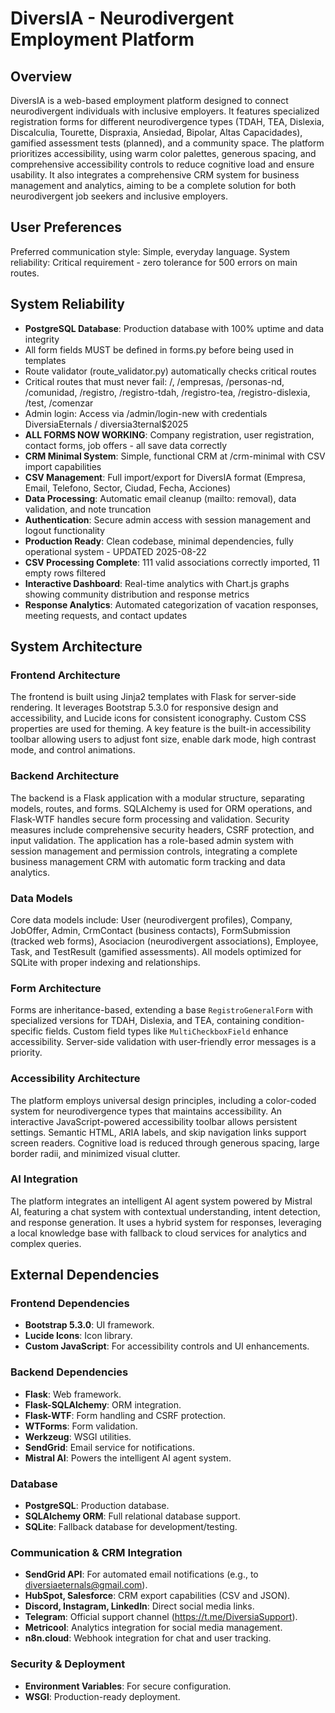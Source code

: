 # DiversIA - Neurodivergent Employment Platform

## Overview
DiversIA is a web-based employment platform designed to connect neurodivergent individuals with inclusive employers. It features specialized registration forms for different neurodivergence types (TDAH, TEA, Dislexia, Discalculia, Tourette, Dispraxia, Ansiedad, Bipolar, Altas Capacidades), gamified assessment tests (planned), and a community space. The platform prioritizes accessibility, using warm color palettes, generous spacing, and comprehensive accessibility controls to reduce cognitive load and ensure usability. It also integrates a comprehensive CRM system for business management and analytics, aiming to be a complete solution for both neurodivergent job seekers and inclusive employers.

## User Preferences
Preferred communication style: Simple, everyday language.
System reliability: Critical requirement - zero tolerance for 500 errors on main routes.

## System Reliability
- **PostgreSQL Database**: Production database with 100% uptime and data integrity
- All form fields MUST be defined in forms.py before being used in templates  
- Route validator (route_validator.py) automatically checks critical routes
- Critical routes that must never fail: /, /empresas, /personas-nd, /comunidad, /registro, /registro-tdah, /registro-tea, /registro-dislexia, /test, /comenzar
- Admin login: Access via /admin/login-new with credentials DiversiaEternals / diversia3ternal$2025
- **ALL FORMS NOW WORKING**: Company registration, user registration, contact forms, job offers - all save data correctly
- **CRM Minimal System**: Simple, functional CRM at /crm-minimal with CSV import capabilities
- **CSV Management**: Full import/export for DiversIA format (Empresa, Email, Telefono, Sector, Ciudad, Fecha, Acciones)
- **Data Processing**: Automatic email cleanup (mailto: removal), data validation, and note truncation
- **Authentication**: Secure admin access with session management and logout functionality
- **Production Ready**: Clean codebase, minimal dependencies, fully operational system - UPDATED 2025-08-22
- **CSV Processing Complete**: 111 valid associations correctly imported, 11 empty rows filtered
- **Interactive Dashboard**: Real-time analytics with Chart.js graphs showing community distribution and response metrics
- **Response Analytics**: Automated categorization of vacation responses, meeting requests, and contact updates

## System Architecture

### Frontend Architecture
The frontend is built using Jinja2 templates with Flask for server-side rendering. It leverages Bootstrap 5.3.0 for responsive design and accessibility, and Lucide icons for consistent iconography. Custom CSS properties are used for theming. A key feature is the built-in accessibility toolbar allowing users to adjust font size, enable dark mode, high contrast mode, and control animations.

### Backend Architecture
The backend is a Flask application with a modular structure, separating models, routes, and forms. SQLAlchemy is used for ORM operations, and Flask-WTF handles secure form processing and validation. Security measures include comprehensive security headers, CSRF protection, and input validation. The application has a role-based admin system with session management and permission controls, integrating a complete business management CRM with automatic form tracking and data analytics.

### Data Models
Core data models include: User (neurodivergent profiles), Company, JobOffer, Admin, CrmContact (business contacts), FormSubmission (tracked web forms), Asociacion (neurodivergent associations), Employee, Task, and TestResult (gamified assessments). All models optimized for SQLite with proper indexing and relationships.

### Form Architecture
Forms are inheritance-based, extending a base `RegistroGeneralForm` with specialized versions for TDAH, Dislexia, and TEA, containing condition-specific fields. Custom field types like `MultiCheckboxField` enhance accessibility. Server-side validation with user-friendly error messages is a priority.

### Accessibility Architecture
The platform employs universal design principles, including a color-coded system for neurodivergence types that maintains accessibility. An interactive JavaScript-powered accessibility toolbar allows persistent settings. Semantic HTML, ARIA labels, and skip navigation links support screen readers. Cognitive load is reduced through generous spacing, large border radii, and minimized visual clutter.

### AI Integration
The platform integrates an intelligent AI agent system powered by Mistral AI, featuring a chat system with contextual understanding, intent detection, and response generation. It uses a hybrid system for responses, leveraging a local knowledge base with fallback to cloud services for analytics and complex queries.

## External Dependencies

### Frontend Dependencies
- **Bootstrap 5.3.0**: UI framework.
- **Lucide Icons**: Icon library.
- **Custom JavaScript**: For accessibility controls and UI enhancements.

### Backend Dependencies
- **Flask**: Web framework.
- **Flask-SQLAlchemy**: ORM integration.
- **Flask-WTF**: Form handling and CSRF protection.
- **WTForms**: Form validation.
- **Werkzeug**: WSGI utilities.
- **SendGrid**: Email service for notifications.
- **Mistral AI**: Powers the intelligent AI agent system.

### Database
- **PostgreSQL**: Production database.
- **SQLAlchemy ORM**: Full relational database support.
- **SQLite**: Fallback database for development/testing.

### Communication & CRM Integration
- **SendGrid API**: For automated email notifications (e.g., to diversiaeternals@gmail.com).
- **HubSpot, Salesforce**: CRM export capabilities (CSV and JSON).
- **Discord, Instagram, LinkedIn**: Direct social media links.
- **Telegram**: Official support channel (https://t.me/DiversiaSupport).
- **Metricool**: Analytics integration for social media management.
- **n8n.cloud**: Webhook integration for chat and user tracking.

### Security & Deployment
- **Environment Variables**: For secure configuration.
- **WSGI**: Production-ready deployment.
